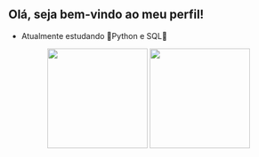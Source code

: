 ## Olá, seja bem-vindo ao meu perfil!
 - Atualmente estudando 🐍Python e SQL🐍
<div align="center">
  <img height="180em" src="https://github-readme-stats.vercel.app/api?username=rukiura&show_icons=true&theme=midnight-purple&include_all_commits=true&count_private=true"/>
  <img height="180em" src="https://github-readme-stats.vercel.app/api/top-langs/?username=rukiura&layout=compact&langs_count=7&theme=midnight-purple"/>
</div>

<!--
**Rukiura/Rukiura** is a ✨ _special_ ✨ repository because its `README.md` (this file) appears on your GitHub profile.

Here are some ideas to get you started:

- 🔭 I’m currently working on ...
- 🌱 I’m currently learning ...
- 👯 I’m looking to collaborate on ...
- 🤔 I’m looking for help with ...
- 💬 Ask me about ...
- 📫 How to reach me: ...
- 😄 Pronouns: ...
- ⚡ Fun fact: ...
-->
